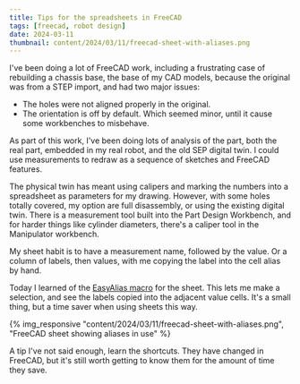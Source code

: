 ```yaml
---
title: Tips for the spreadsheets in FreeCAD
tags: [freecad, robot design]
date: 2024-03-11
thumbnail: content/2024/03/11/freecad-sheet-with-aliases.png
---
```

I've been doing a lot of FreeCAD work, including a frustrating case of rebuilding a chassis base, the base of my CAD models, because the original was from a STEP import, and had two major issues:

- The holes were not aligned properly in the original.
- The orientation is off by default. Which seemed minor, until it cause some workbenches to misbehave.

As part of this work, I've been doing lots of analysis of the part, both the real part, embedded in my real robot, and the old SEP digital twin. I could use measurements to redraw as a sequence of sketches and FreeCAD features.

The physical twin has meant using calipers and marking the numbers into a spreadsheet as parameters for my drawing.
However, with some holes totally covered, my option are full disassembly, or using the existing digital twin. There is a measurement tool built into the Part Design Workbench, and for harder things like cylinder diameters, there's a caliper tool in the Manipulator workbench.

My sheet habit is to have a measurement name, followed by the value. Or a column of labels, then values, with me copying the label into the cell alias by hand.

Today I learned of the [EasyAlias macro](https://wiki.freecad.org/Macro_EasyAlias) for the sheet. This lets me make a selection, and see the labels copied into the adjacent value cells. It's a small thing, but a time saver when using sheets this way.

{% img_responsive "content/2024/03/11/freecad-sheet-with-aliases.png", "FreeCAD sheet showing aliases in use" %}

A tip I've not said enough, learn the shortcuts. They have changed in FreeCAD, but it's still worth getting to know them for the amount of time they save.
